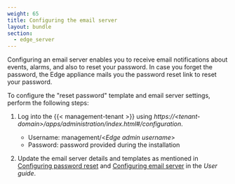 ```yaml
---
weight: 65
title: Configuring the email server
layout: bundle
section:
  - edge_server
---
```


Configuring an email server enables you to receive email notifications about events, alarms, and also to reset your password. In case you forget the password, the Edge appliance mails you the password reset link to reset your password.

To configure the "reset password" template and email server settings, perform the following steps:

1. Log into the {{< management-tenant >}} using *https://&#60;tenant-domain>/apps/administration/index.html#/configuration*.

	- Username: management/<*Edge admin username*>
	- Password: password provided during the installation

2. Update the email server details and templates as mentioned in [Configuring password reset](/users-guide/enterprise-tenant/#password-reset) and [Configuring email server](/users-guide/enterprise-tenant/#email-server) in the *User guide*.
